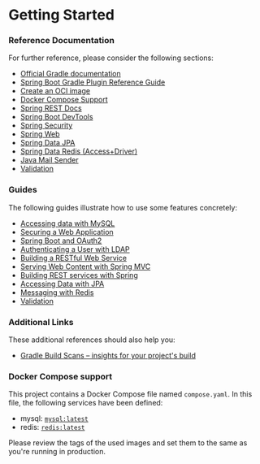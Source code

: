 # Getting Started

### Reference Documentation

For further reference, please consider the following sections:

* [Official Gradle documentation](https://docs.gradle.org)
* [Spring Boot Gradle Plugin Reference Guide](https://docs.spring.io/spring-boot/docs/3.2.2/gradle-plugin/reference/html/)
* [Create an OCI image](https://docs.spring.io/spring-boot/docs/3.2.2/gradle-plugin/reference/html/#build-image)
* [Docker Compose Support](https://docs.spring.io/spring-boot/docs/3.2.2/reference/htmlsingle/index.html#features.docker-compose)
* [Spring REST Docs](https://docs.spring.io/spring-restdocs/docs/current/reference/html5/)
* [Spring Boot DevTools](https://docs.spring.io/spring-boot/docs/3.2.2/reference/htmlsingle/index.html#using.devtools)
* [Spring Security](https://docs.spring.io/spring-boot/docs/3.2.2/reference/htmlsingle/index.html#web.security)
* [Spring Web](https://docs.spring.io/spring-boot/docs/3.2.2/reference/htmlsingle/index.html#web)
* [Spring Data JPA](https://docs.spring.io/spring-boot/docs/3.2.2/reference/htmlsingle/index.html#data.sql.jpa-and-spring-data)
* [Spring Data Redis (Access+Driver)](https://docs.spring.io/spring-boot/docs/3.2.2/reference/htmlsingle/index.html#data.nosql.redis)
* [Java Mail Sender](https://docs.spring.io/spring-boot/docs/3.2.2/reference/htmlsingle/index.html#io.email)
* [Validation](https://docs.spring.io/spring-boot/docs/3.2.2/reference/htmlsingle/index.html#io.validation)

### Guides

The following guides illustrate how to use some features concretely:

* [Accessing data with MySQL](https://spring.io/guides/gs/accessing-data-mysql/)
* [Securing a Web Application](https://spring.io/guides/gs/securing-web/)
* [Spring Boot and OAuth2](https://spring.io/guides/tutorials/spring-boot-oauth2/)
* [Authenticating a User with LDAP](https://spring.io/guides/gs/authenticating-ldap/)
* [Building a RESTful Web Service](https://spring.io/guides/gs/rest-service/)
* [Serving Web Content with Spring MVC](https://spring.io/guides/gs/serving-web-content/)
* [Building REST services with Spring](https://spring.io/guides/tutorials/rest/)
* [Accessing Data with JPA](https://spring.io/guides/gs/accessing-data-jpa/)
* [Messaging with Redis](https://spring.io/guides/gs/messaging-redis/)
* [Validation](https://spring.io/guides/gs/validating-form-input/)

### Additional Links

These additional references should also help you:

* [Gradle Build Scans – insights for your project's build](https://scans.gradle.com#gradle)

### Docker Compose support

This project contains a Docker Compose file named `compose.yaml`.
In this file, the following services have been defined:

* mysql: [`mysql:latest`](https://hub.docker.com/_/mysql)
* redis: [`redis:latest`](https://hub.docker.com/_/redis)

Please review the tags of the used images and set them to the same as you're running in production.


